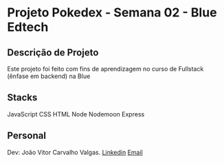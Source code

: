 # Projeto Pokedex - Semana 02 - Blue Edtech

## Descrição de Projeto
Este projeto foi feito com fins de aprendizagem no curso de Fullstack (ênfase em backend) na Blue

## Stacks
JavaScript
CSS
HTML
Node
Nodemoon
Express

## Personal
Dev: João Vitor Carvalho Valgas.
<a href='https://www.linkedin.com/in/joao-vitor-carvalho-valgas-08a742189/'>Linkedin</a>
<a href='mailto:joaovitorcarvalhovalgas@gmail.com'> Email </a>
